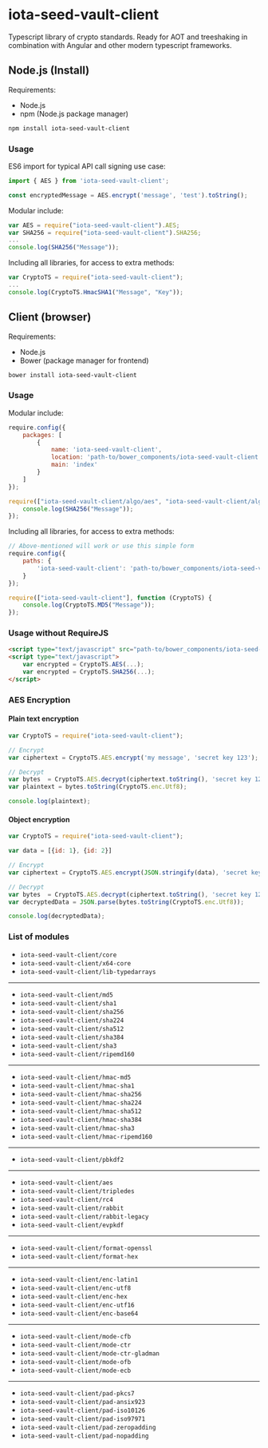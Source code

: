 # iota-seed-vault-client

Typescript library of crypto standards. Ready for AOT and treeshaking in combination with Angular and other modern typescript frameworks.

## Node.js (Install)

Requirements:

- Node.js
- npm (Node.js package manager)

```bash
npm install iota-seed-vault-client
```

### Usage

ES6 import for typical API call signing use case:

```javascript
import { AES } from 'iota-seed-vault-client';

const encryptedMessage = AES.encrypt('message', 'test').toString();
```

Modular include:

```javascript
var AES = require("iota-seed-vault-client").AES;
var SHA256 = require("iota-seed-vault-client").SHA256;
...
console.log(SHA256("Message"));
```

Including all libraries, for access to extra methods:

```javascript
var CryptoTS = require("iota-seed-vault-client");
...
console.log(CryptoTS.HmacSHA1("Message", "Key"));
```

## Client (browser)

Requirements:

- Node.js
- Bower (package manager for frontend)

```bash
bower install iota-seed-vault-client
```

### Usage

Modular include:

```javascript
require.config({
    packages: [
        {
            name: 'iota-seed-vault-client',
            location: 'path-to/bower_components/iota-seed-vault-client',
            main: 'index'
        }
    ]
});

require(["iota-seed-vault-client/algo/aes", "iota-seed-vault-client/algo/sha256"], function (AES, SHA256) {
    console.log(SHA256("Message"));
});
```

Including all libraries, for access to extra methods:

```javascript
// Above-mentioned will work or use this simple form
require.config({
    paths: {
        'iota-seed-vault-client': 'path-to/bower_components/iota-seed-vault-client/iota-seed-vault-client'
    }
});

require(["iota-seed-vault-client"], function (CryptoTS) {
    console.log(CryptoTS.MD5("Message"));
});
```

### Usage without RequireJS

```html
<script type="text/javascript" src="path-to/bower_components/iota-seed-vault-client/iota-seed-vault-client.js"></script>
<script type="text/javascript">
    var encrypted = CryptoTS.AES(...);
    var encrypted = CryptoTS.SHA256(...);
</script>
```

### AES Encryption

#### Plain text encryption

```javascript
var CryptoTS = require("iota-seed-vault-client");

// Encrypt
var ciphertext = CryptoTS.AES.encrypt('my message', 'secret key 123');

// Decrypt
var bytes  = CryptoTS.AES.decrypt(ciphertext.toString(), 'secret key 123');
var plaintext = bytes.toString(CryptoTS.enc.Utf8);

console.log(plaintext);
```

#### Object encryption

```javascript
var CryptoTS = require("iota-seed-vault-client");

var data = [{id: 1}, {id: 2}]

// Encrypt
var ciphertext = CryptoTS.AES.encrypt(JSON.stringify(data), 'secret key 123');

// Decrypt
var bytes  = CryptoTS.AES.decrypt(ciphertext.toString(), 'secret key 123');
var decryptedData = JSON.parse(bytes.toString(CryptoTS.enc.Utf8));

console.log(decryptedData);
```

### List of modules


- ```iota-seed-vault-client/core```
- ```iota-seed-vault-client/x64-core```
- ```iota-seed-vault-client/lib-typedarrays```

---

- ```iota-seed-vault-client/md5```
- ```iota-seed-vault-client/sha1```
- ```iota-seed-vault-client/sha256```
- ```iota-seed-vault-client/sha224```
- ```iota-seed-vault-client/sha512```
- ```iota-seed-vault-client/sha384```
- ```iota-seed-vault-client/sha3```
- ```iota-seed-vault-client/ripemd160```

---

- ```iota-seed-vault-client/hmac-md5```
- ```iota-seed-vault-client/hmac-sha1```
- ```iota-seed-vault-client/hmac-sha256```
- ```iota-seed-vault-client/hmac-sha224```
- ```iota-seed-vault-client/hmac-sha512```
- ```iota-seed-vault-client/hmac-sha384```
- ```iota-seed-vault-client/hmac-sha3```
- ```iota-seed-vault-client/hmac-ripemd160```

---

- ```iota-seed-vault-client/pbkdf2```

---

- ```iota-seed-vault-client/aes```
- ```iota-seed-vault-client/tripledes```
- ```iota-seed-vault-client/rc4```
- ```iota-seed-vault-client/rabbit```
- ```iota-seed-vault-client/rabbit-legacy```
- ```iota-seed-vault-client/evpkdf```

---

- ```iota-seed-vault-client/format-openssl```
- ```iota-seed-vault-client/format-hex```

---

- ```iota-seed-vault-client/enc-latin1```
- ```iota-seed-vault-client/enc-utf8```
- ```iota-seed-vault-client/enc-hex```
- ```iota-seed-vault-client/enc-utf16```
- ```iota-seed-vault-client/enc-base64```

---

- ```iota-seed-vault-client/mode-cfb```
- ```iota-seed-vault-client/mode-ctr```
- ```iota-seed-vault-client/mode-ctr-gladman```
- ```iota-seed-vault-client/mode-ofb```
- ```iota-seed-vault-client/mode-ecb```

---

- ```iota-seed-vault-client/pad-pkcs7```
- ```iota-seed-vault-client/pad-ansix923```
- ```iota-seed-vault-client/pad-iso10126```
- ```iota-seed-vault-client/pad-iso97971```
- ```iota-seed-vault-client/pad-zeropadding```
- ```iota-seed-vault-client/pad-nopadding```